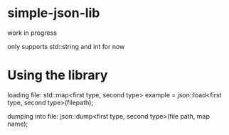# simple-json-lib

work in progress

only supports std::string and int for now

# Using the library
loading file:
std::map<first type, second type> example = json::load<first type, second type>(filepath);


dumping into file:
json::dump<first type, second type>(file path, map name);
